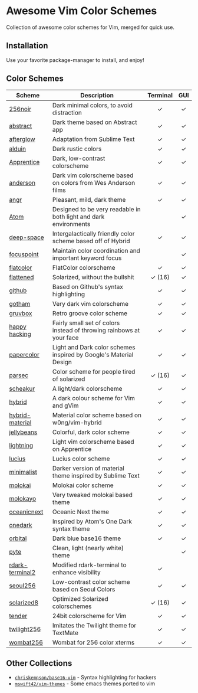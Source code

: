 # Awesome Vim Color Schemes

Collection of awesome color schemes for Vim, merged for quick use.

## Installation

Use your favorite package-manager to install, and enjoy!

## Color Schemes

| Scheme | Description | Terminal | GUI |
| -------------- | ------------|:--------:|:---:|
| [256noir] | Dark minimal colors, to avoid distraction | ✓ | ✓ |
| [abstract] | Dark theme based on Abstract app | ✓ | ✓ |
| [afterglow] | Adaptation from Sublime Text | ✓ | ✓ |
| [alduin] | Dark rustic colors | ✓ | ✓ |
| [Apprentice] | Dark, low-contrast colorscheme | ✓ | ✓ |
| [anderson] | Dark vim colorscheme based on colors from Wes Anderson films | ✓ | ✓ |
| [angr] | Pleasant, mild, dark theme | ✓ | ✓ |
| [Atom] | Designed to be very readable in both light and dark environments |   | ✓ |
| [deep-space] | Intergalactically friendly color scheme based off of Hybrid | ✓ | ✓ |
| [focuspoint] | Maintain color coordination and important keyword focus |   | ✓ |
| [flatcolor] | FlatColor colorscheme | ✓ | ✓ |
| [flattened] | Solarized, without the bullshit | ✓ (16) | ✓ |
| [github] | Based on Github's syntax highlighting | ✓ | ✓ |
| [gotham] | Very dark vim colorscheme | ✓ | ✓ |
| [gruvbox] | Retro groove color scheme | ✓ | ✓ |
| [happy hacking] | Fairly small set of colors instead of throwing rainbows at your face | ✓ | ✓ |
| [papercolor] | Light and Dark color schemes inspired by Google's Material Design | ✓ | ✓ |
| [parsec] | Color scheme for people tired of solarized  | ✓ (16) | ✓ |
| [scheakur] | A light/dark colorscheme  | ✓ | ✓ |
| [hybrid] | A dark colour scheme for Vim and gVim | ✓ | ✓ |
| [hybrid-material] | Material color scheme based on w0ng/vim-hybrid | ✓ | ✓ |
| [jellybeans] | Colorful, dark color scheme | ✓ | ✓ |
| [lightning] | Light vim colorscheme based on Apprentice | ✓ | ✓ |
| [lucius] | Lucius color scheme | ✓ | ✓ |
| [minimalist] | Darker version of material theme inspired by Sublime Text | ✓ | ✓ |
| [molokai] | Molokai color scheme | ✓ | ✓ |
| [molokayo] | Very tweaked molokai based theme | ✓ | ✓ |
| [oceanicnext] | Oceanic Next theme | ✓ | ✓ |
| [onedark] | Inspired by Atom's One Dark syntax theme | ✓ | ✓ |
| [orbital] | Dark blue base16 theme | ✓ | ✓ |
| [pyte] | Clean, light (nearly white) theme |   | ✓ |
| [rdark-terminal2] | Modified rdark-terminal to enhance visibility | ✓ |   |
| [seoul256] | Low-contrast color scheme based on Seoul Colors | ✓ | ✓ |
| [solarized8] | Optimized Solarized colorschemes | ✓ (16) | ✓ |
| [tender] | 24bit colorscheme for Vim | ✓ | ✓ |
| [twilight256] | Imitates the Twilight theme for TextMate | ✓ | ✓ |
| [wombat256] | Wombat for 256 color xterms | ✓ | ✓ |

[256noir]: https://github.com/andreasvc/vim-256noir
[abstract]: https://github.com/jdsimcoe/abstract.vim
[afterglow]: https://github.com/danilo-augusto/vim-afterglow
[alduin]: https://github.com/AlessandroYorba/Alduin
[Apprentice]: https://github.com/romainl/Apprentice
[anderson]: https://github.com/gilgigilgil/anderson.vim
[angr]: https://github.com/zacanger/angr.vim
[Atom]: https://github.com/gregsexton/Atom
[deep-space]: https://github.com/tyrannicaltoucan/vim-deep-space
[base16]: https://github.com/chriskempson/base16-vim
[focuspoint]: https://github.com/chase/focuspoint-vim
[flatcolor]: https://github.com/MaxSt/FlatColor
[flattened]: https://github.com/romainl/flattened
[github]: https://github.com/endel/vim-github-colorscheme
[gotham]: https://github.com/whatyouhide/vim-gotham
[gruvbox]: https://github.com/morhetz/gruvbox
[happy hacking]: https://github.com/yorickpeterse/happy_hacking.vim
[papercolor]: https://github.com/NLKNguyen/papercolor-theme
[parsec]: https://github.com/keith/parsec.vim
[scheakur]: https://github.com/scheakur/vim-scheakur
[hybrid]: https://github.com/w0ng/vim-hybrid
[hybrid-material]: https://github.com/kristijanhusak/vim-hybrid-material
[jellybeans]: https://github.com/nanotech/jellybeans.vim
[lightning]: https://github.com/wimstefan/Lightning
[lucius]: https://github.com/jonathanfilip/vim-lucius
[minimalist]: https://github.com/dikiaap/minimalist
[molokai]: https://github.com/tomasr/molokai
[molokayo]: https://github.com/fmoralesc/molokayo
[oceanicnext]: https://github.com/mhartington/oceanic-next
[onedark]: https://github.com/joshdick/onedark.vim
[orbital]: https://github.com/fcpg/vim-orbital
[pyte]: https://github.com/vim-scripts/pyte
[rdark-terminal2]: https://github.com/vim-scripts/rdark-terminal2.vim
[seoul256]: https://github.com/junegunn/seoul256.vim
[solarized8]: https://github.com/lifepillar/vim-solarized8
[tender]: https://github.com/jacoborus/tender.vim
[twilight256]: https://github.com/vim-scripts/twilight256.vim
[wombat256]: https://github.com/vim-scripts/wombat256.vim

## Other Collections

- [`chriskempson/base16-vim`](https://github.com/chriskempson/base16-vim) - Syntax highlighting for hackers
- [`mswift42/vim-themes`](https://github.com/mswift42/vim-themes) - Some emacs themes ported to vim
